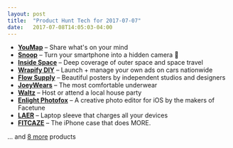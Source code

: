 ```yaml
---
layout: post
title:  "Product Hunt Tech for 2017-07-07"
date:   2017-07-08T14:05:03-04:00
---
```


* **[YouMap](https://www.producthunt.com/posts/youmap-2?utm_campaign=producthunt-api&utm_medium=api&utm_source=Application%3A+Daily+Digest+RSS+%28ID%3A+3202%29)** – Share what's on your mind
* **[Snoop](https://www.producthunt.com/posts/snoop-2?utm_campaign=producthunt-api&utm_medium=api&utm_source=Application%3A+Daily+Digest+RSS+%28ID%3A+3202%29)** – Turn your smartphone into a hidden camera 👀
* **[Inside Space](https://www.producthunt.com/posts/inside-space?utm_campaign=producthunt-api&utm_medium=api&utm_source=Application%3A+Daily+Digest+RSS+%28ID%3A+3202%29)** – Deep coverage of outer space and space travel
* **[Wrapify DIY](https://www.producthunt.com/posts/wrapify-diy?utm_campaign=producthunt-api&utm_medium=api&utm_source=Application%3A+Daily+Digest+RSS+%28ID%3A+3202%29)** – Launch + manage your own ads on cars nationwide
* **[Flow Supply](https://www.producthunt.com/posts/flow-supply?utm_campaign=producthunt-api&utm_medium=api&utm_source=Application%3A+Daily+Digest+RSS+%28ID%3A+3202%29)** – Beautiful posters by independent studios and designers
* **[JoeyWears](https://www.producthunt.com/posts/joeywears?utm_campaign=producthunt-api&utm_medium=api&utm_source=Application%3A+Daily+Digest+RSS+%28ID%3A+3202%29)** – The most comfortable underwear
* **[Waltz](https://www.producthunt.com/posts/waltz-2?utm_campaign=producthunt-api&utm_medium=api&utm_source=Application%3A+Daily+Digest+RSS+%28ID%3A+3202%29)** – Host or attend a local house party
* **[Enlight Photofox](https://www.producthunt.com/posts/enlight-photofox?utm_campaign=producthunt-api&utm_medium=api&utm_source=Application%3A+Daily+Digest+RSS+%28ID%3A+3202%29)** – A creative photo editor for iOS by the makers of Facetune
* **[LAER](https://www.producthunt.com/posts/laer?utm_campaign=producthunt-api&utm_medium=api&utm_source=Application%3A+Daily+Digest+RSS+%28ID%3A+3202%29)** – Laptop sleeve that charges all your devices
* **[FITCAZE](https://www.producthunt.com/posts/fitcaze-4?utm_campaign=producthunt-api&utm_medium=api&utm_source=Application%3A+Daily+Digest+RSS+%28ID%3A+3202%29)** – The iPhone case that does MORE.

… and [8 more](https://www.producthunt.com/tech) products